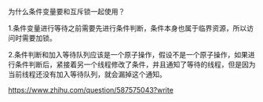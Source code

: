 为什么条件变量要和互斥锁一起使用？

1.条件变量进行等待之前需要先进行条件判断，条件本身也属于临界资源，所以访问时需要加锁。

2.条件判断和加入等待队列应该是一个原子操作，假设不是一个原子操作，如果进行条件判断后，紧接着另一个线程修改了条件，并且通知了等待的线程，但是因为当前线程还没有加入等待队列，就会漏掉这个通知。


https://www.zhihu.com/question/587575043?write